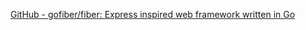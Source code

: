 
[GitHub - gofiber/fiber: Express inspired web framework written in Go](https://github.com/gofiber/fiber)
